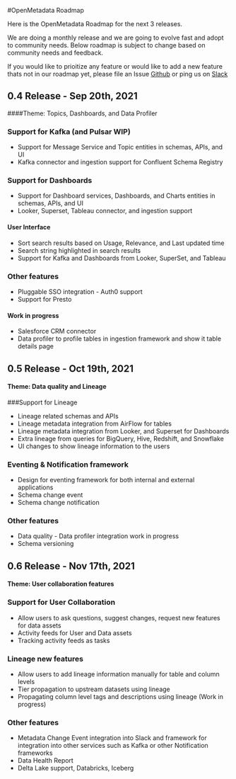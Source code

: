 #OpenMetadata Roadmap

Here is the OpenMetadata Roadmap for the next 3 releases.  

We are doing a monthly release and we are going to evolve fast and adopt to community needs.
Below roadmap is subject to change based on community needs and feedback.

If you would like to prioitize any feature or would like to add a new feature thats not in
our roadmap yet, please file an Issue [Github](https://github.com/open-metadata/OpenMetadata/issues) or ping us on [Slack](https://openmetadata.slack.com/) 


## 0.4 Release - Sep 20th, 2021

####Theme:  Topics, Dashboards, and Data Profiler

### Support for Kafka (and Pulsar WIP)
* Support for Message Service and Topic entities in schemas, APIs, and UI
* Kafka connector and ingestion support for Confluent Schema Registry

### Support for Dashboards
* Support for Dashboard services, Dashboards, and Charts entities in schemas, APIs, and UI
* Looker, Superset, Tableau connector, and ingestion support


#### User Interface
* Sort search results based on Usage, Relevance, and Last updated time
* Search string highlighted in search results
* Support for Kafka and Dashboards from Looker, SuperSet, and Tableau 

### Other features
* Pluggable SSO integration - Auth0 support
* Support for Presto

#### Work in progress
* Salesforce CRM connector
* Data profiler to profile tables in ingestion framework and show it table details page



## 0.5 Release - Oct 19th, 2021

#### Theme: Data quality and Lineage


###Support for Lineage
* Lineage related schemas and APIs
* Lineage metadata integration from AirFlow for tables
* Lineage metadata  integration from Looker, and Superset for Dashboards
* Extra lineage from queries for BigQuery, Hive, Redshift, and Snowflake
* UI changes to show lineage information to the users

### Eventing & Notification framework
* Design for eventing framework for both internal and external applications
* Schema change event
* Schema change notification

### Other features
* Data quality - Data profiler integration work in progress
* Schema versioning


## 0.6 Release - Nov 17th, 2021

#### Theme: User collaboration features

### Support for User Collaboration
* Allow users to ask questions, suggest changes, request new features for data assets
* Activity feeds for User and Data assets
* Tracking activity feeds as tasks

### Lineage new features
* Allow users to add lineage information manually for table and column levels
* Tier propagation to upstream datasets using lineage
* Propagating column level tags and descriptions using lineage (Work in progress)

### Other features
* Metadata Change Event integration into Slack and framework for integration into other services such as Kafka or other Notification frameworks
* Data Health Report
* Delta Lake support,  Databricks, Iceberg


